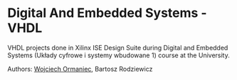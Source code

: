 # Digital And Embedded Systems - VHDL
VHDL projects done in Xilinx ISE Design Suite during Digital and Embedded Systems (Układy cyfrowe i systemy wbudowane 1) course at the University.

Authors: [Wojciech Ormaniec][Github TheMesoria], Bartosz Rodziewicz

[Github TheMesoria]: https://github.com/TheMesoria
